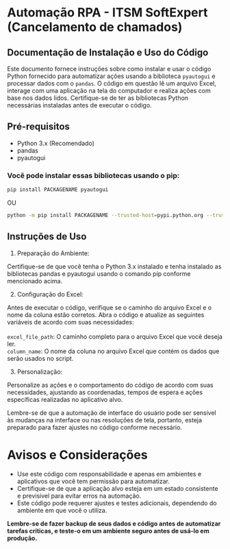 <h1>Automação RPA - ITSM SoftExpert (Cancelamento de chamados)</h1>

<h2> Documentação de Instalação e Uso do Código </h2>

Este documento fornece instruções sobre como instalar e usar o código Python fornecido para automatizar ações usando a biblioteca `pyautogui` e processar dados com o `pandas`. O código em questão lê um arquivo Excel, interage com uma aplicação na tela do computador e realiza ações com base nos dados lidos. Certifique-se de ter as bibliotecas Python necessárias instaladas antes de executar o código.
 
<h2>Pré-requisitos</h2>

* Python 3.x (Recomendado)
* pandas
* pyautogui

<h3>Você pode instalar essas bibliotecas usando o pip: </h3>

~~~bash
pip install PACKAGENAME pyautogui
~~~

OU

~~~bash
python -m pip install PACKAGENAME --trusted-host=pypi.python.org --trusted-host=pypi.org --trusted-host=files.pythonhosted.org
~~~

<h2>Instruções de Uso</h2>

1. Preparação do Ambiente:

Certifique-se de que você tenha o Python 3.x instalado e tenha instalado as bibliotecas pandas e pyautogui usando o comando pip conforme mencionado acima.

2. Configuração do Excel:

Antes de executar o código, verifique se o caminho do arquivo Excel e o nome da coluna estão corretos. Abra o código e atualize as seguintes variáveis de acordo com suas necessidades:
<br> <br>`excel_file_path`: O caminho completo para o arquivo Excel que você deseja ler.
<br> `column_name`: O nome da coluna no arquivo Excel que contém os dados que serão usados no script.

3. Personalização:

Personalize as ações e o comportamento do código de acordo com suas necessidades, ajustando as coordenadas, tempos de espera e ações específicas realizadas no aplicativo alvo.

Lembre-se de que a automação de interface do usuário pode ser sensível às mudanças na interface ou nas resoluções de tela, portanto, esteja preparado para fazer ajustes no código conforme necessário.

<h1>Avisos e Considerações</h1>

* Use este código com responsabilidade e apenas em ambientes e aplicativos que você tem permissão para automatizar.
* Certifique-se de que a aplicação alvo esteja em um estado consistente e previsível para evitar erros na automação.
* Este código pode requerer ajustes e testes adicionais, dependendo do ambiente em que você o utiliza.

**Lembre-se de fazer backup de seus dados e código antes de automatizar tarefas críticas, e teste-o em um ambiente seguro antes de usá-lo em produção.**